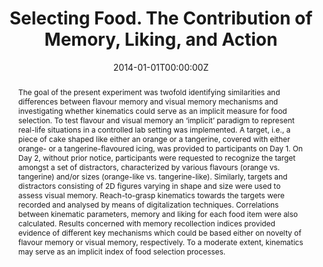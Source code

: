 ---
abstract: The goal of the present experiment was twofold identifying similarities and differences between flavour memory and visual memory mechanisms and investigating whether kinematics could serve as an implicit measure for food selection. To test flavour and visual memory an ‘implicit’ paradigm to represent real-life situations in a controlled lab setting was implemented. A target, i.e., a piece of cake shaped like either an orange or a tangerine, covered with either orange- or a tangerine-flavoured icing, was provided to participants on Day 1. On Day 2, without prior notice, participants were requested to recognize the target amongst a set of distractors, characterized by various flavours (orange vs. tangerine) and/or sizes (orange-like vs. tangerine-like). Similarly, targets and distractors consisting of 2D figures varying in shape and size were used to assess visual memory. Reach-to-grasp kinematics towards the targets were recorded and analysed by means of digitalization techniques. Correlations between kinematic parameters, memory and liking for each food item were also calculated. Results concerned with memory recollection indices provided evidence of different key mechanisms which could be based either on novelty of flavour memory or visual memory, respectively. To a moderate extent, kinematics may serve as an implicit index of food selection processes.


authors:
- _Valentina Parma_
- Umberto Castiello
- Egon Peter Köster
- Jos Mojet

date: "2014-01-01T00:00:00Z"
doi: "http://dx.doi.org/10.1016/j.appet.2014.02.003"
featured:
image:
  caption: 
  focal_point: ""
  preview_only: false
projects: ["Motor Control","Human Olfaction"]
publication: '*Appetite*, (76), _pp. 186--196_'
publication_short: ""
publication_types:
- "2"
publishDate: "2014-01-01T00:00:00Z"
slides:
summary: 
tags: 
- Action
- Sensory

title: Selecting Food. The Contribution of Memory, Liking, and Action
url_code: ""
url_dataset: ""
url_pdf: pdf/10_Parma et al., 2014.pdf
url_preprint: ""
url_poster: ""
url_project: ""
url_slides: ""
url_source: ""
url_video: ""
---